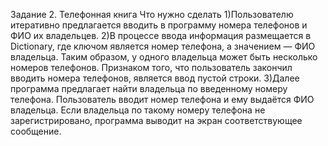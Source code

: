 Задание 2. Телефонная книга
Что нужно сделать
1)Пользователю итеративно предлагается вводить в программу номера телефонов и ФИО их владельцев. 
2)В процессе ввода информация размещается в Dictionary, где ключом является номер телефона, а значением — ФИО владельца. Таким образом, у одного владельца может быть несколько номеров телефонов. Признаком того, что пользователь закончил вводить номера телефонов, является ввод пустой строки. 
3)Далее программа предлагает найти владельца по введенному номеру телефона. Пользователь вводит номер телефона и ему выдаётся ФИО владельца. Если владельца по такому номеру телефона не зарегистрировано, программа выводит на экран соответствующее сообщение.
